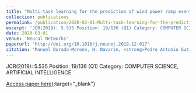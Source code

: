 ```yaml
---
title: "Multi-task learning for the prediction of wind power ramp events with deep neural networks"
collection: publications
permalink: /publication/2020-03-01-Multi-task-learning-for-the-prediction-of-wind-power-ramp-events-with-deep-neural-networks
excerpt: 'JCR(2019): 5.535 Position: 19/136 (Q1) Category: COMPUTER SCIENCE, ARTIFICIAL INTELLIGENCE'
date: 2020-03-01
venue: 'Neural Networks'
paperurl: 'http://doi.org/10.1016/j.neunet.2019.12.017'
citation: 'Manuel Dorado-Moreno, N. Navarin, <strong>Pedro Antonio Gutiérrez</strong>, L. Prieto, A. Sperduti, Sancho Salcedo-Sanz, César Hervás-Martínez, &quot;Multi-task learning for the prediction of wind power ramp events with deep neural networks.&quot; Neural Networks, Vol. 123, 2020, pp.401-411.'
---
```

JCR(2019): 5.535 Position: 19/136 (Q1) Category: COMPUTER SCIENCE, ARTIFICIAL INTELLIGENCE

[Access paper here](http://doi.org/10.1016/j.neunet.2019.12.017){:target="_blank"}
